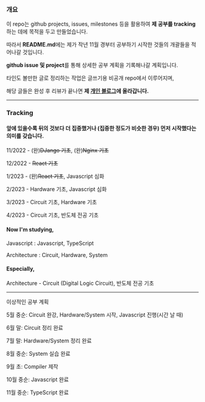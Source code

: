 ### 개요

이 repo는 github projects, issues, milestones 등을 활용하여 **제 공부를 tracking**하는 데에 목적을 두고 만들었습니다.

따라서 **README.md**에는 제가 작년 11월 경부터 공부하기 시작한 것들의 개괄들을 적어나갈 것입니다.

**github issue 및 project**를 통해 상세한 공부 계획을 기록해나갈 계획입니다.

타인도 볼만한 글로 정리하는 작업은 글쓰기용 비공개 repo에서 이루어지며,

해당 글들은 완성 후 리뷰가 끝나면 **제 [개인 블로그](https://pp-blog.com, "작은새 블로그")에 올라갑니다.**

***

### Tracking

#### 앞에 있을수록 뒤의 것보다 더 집중했거나 (집중한 정도가 비슷한 경우) 먼저 시작했다는 의미를 갖습니다.

11/2022 - (완)~~DJango 기초~~, (완)~~Nginx 기초~~

12/2022 - ~~React 기초~~

1/2023 - (완)~~React 기초~~, Javascript 심화

2/2023 - Hardware 기초, Javascript 심화

3/2023 - Circuit 기초, Hardware 기초

4/2023 - Circuit 기초, 반도체 전공 기초

#### Now I'm studying,

Javascript : Javascript, TypeScript

Architecture : Circuit, Hardware, System

#### Especially,

Architecture - Circuit (Digital Logic Circuit), 반도체 전공 기초

***

이상적인 공부 계획

5월 중순: Circuit 완강, Hardware/System 시작, Javascript 진행(시간 날 때)

6월 말: Circuit 정리 완료

7월 말: Hardware/System 정리 완료

8월 중순: System 실습 완료

9월 초: Compiler 제작

10월 중순: Javascript 완료

11월 중순: TypeScript 완료